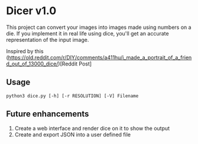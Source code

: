 # Dicer v1.0

This project can convert your images into images made using numbers on a die. 
If you implement it in real life using dice, you'll get an accurate representation of the input image.

Inspired by this (https://old.reddit.com/r/DIY/comments/a411hu/i_made_a_portrait_of_a_friend_out_of_13000_dice/)[Reddit Post]

## Usage

`python3 dice.py [-h] [-r RESOLUTION] [-V] Filename`

## Future enhancements

1. Create a web interface and render dice on it to show the output
2. Create and export JSON into a user defined file
